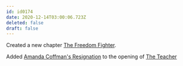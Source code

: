```yaml
---
id: id0174
date: 2020-12-14T03:00:06.723Z
deleted: false
draft: false
---
```


Created a new chapter [The Freedom Fighter][1].

Added [Amanda Coffman's Resignation][2] to the opening of [The Teacher][3]

[1]: the-freedom-fighter.html
[2]: https://www.youtube.com/watch?v=8GNInLhL2zA
[3]: the-teacher.html
